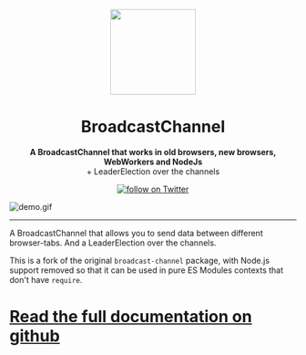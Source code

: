 <!--
    This is a different REDME file which will be published to npm
    The one for GitHub is in .github directory.

    @link https://stackoverflow.com/a/65676410/3443137

    The problem was that google indexed the npm-site instead of the github site
-->

<p align="center">
  <a href="https://github.com/pubkey/broadcast-channel">
    <img src="./docs/files/icon.png" width="150px" />
  </a>
</p>

<h1 align="center">BroadcastChannel</h1>
<p align="center">
  <strong>A BroadcastChannel that works in old browsers, new browsers, WebWorkers and NodeJs</strong>
  <br/>
  <span>+ LeaderElection over the channels</span>
</p>

<p align="center">
    <a href="https://twitter.com/pubkeypubkey">
        <img src="https://img.shields.io/twitter/follow/pubkeypubkey.svg?style=social&logo=twitter"
            alt="follow on Twitter"></a>
</p>

![demo.gif](docs/files/demo.gif)

* * *

A BroadcastChannel that allows you to send data between different browser-tabs.
And a LeaderElection over the channels.

This is a fork of the original `broadcast-channel` package, with Node.js support removed
so that it can be used in pure ES Modules contexts that don't have `require`.

# [Read the full documentation on github](https://github.com/pubkey/broadcast-channel)
